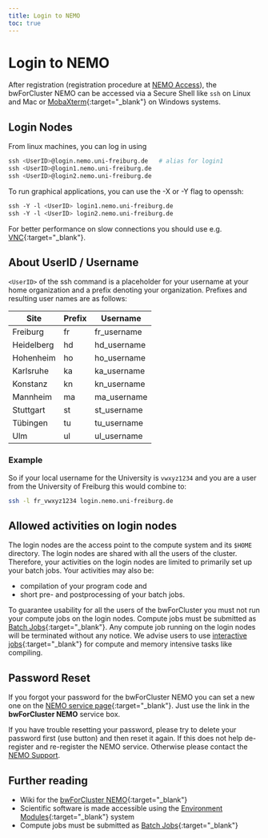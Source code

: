 ```yaml
---
title: Login to NEMO
toc: true
---
```


# Login to NEMO

After registration (registration procedure at
[NEMO Access](/nemo/access/)),
the bwForCluster NEMO can be accessed via a Secure Shell like `ssh` on Linux and Mac or
[MobaXterm](https://mobaxterm.mobatek.net){:target="_blank"}
on Windows systems.

## Login Nodes

From linux machines, you can log in using
```bash
ssh <UserID>@login.nemo.uni-freiburg.de   # alias for login1
ssh <UserID>@login1.nemo.uni-freiburg.de
ssh <UserID>@login2.nemo.uni-freiburg.de
```

To run graphical applications, you can use the -X or -Y flag to openssh:
```bash
ssh -Y -l <UserID> login1.nemo.uni-freiburg.de
ssh -Y -l <UserID> login2.nemo.uni-freiburg.de
```

For better performance on slow connections you should use e.g.
[VNC](https://wiki.bwhpc.de/e/VNC){:target="_blank"}.

## About UserID / Username

`<UserID>` of the ssh command is a placeholder for your username at your
home organization and a prefix denoting your organization. Prefixes and
resulting user names are as follows:

| Site       | Prefix | Username     |
| ---------- | ------ | ------------ |
| Freiburg   | fr     | fr\_username |
| Heidelberg | hd     | hd\_username |
| Hohenheim  | ho     | ho\_username |
| Karlsruhe  | ka     | ka\_username |
| Konstanz   | kn     | kn\_username |
| Mannheim   | ma     | ma\_username |
| Stuttgart  | st     | st\_username |
| Tübingen   | tu     | tu\_username |
| Ulm        | ul     | ul\_username |

### Example

So if your local username for the University is <code>vwxyz1234</code> and you are a user from the University of Freiburg this would combine to:
```bash
ssh -l fr_vwxyz1234 login.nemo.uni-freiburg.de
```

## Allowed activities on login nodes

The login nodes are the access point to the compute system and its `$HOME`
directory. The login nodes are shared with all the users of the cluster.
Therefore, your activities on the login nodes are limited to primarily
set up your batch jobs. Your activities may also be:

- compilation of your program code and
- short pre- and postprocessing of your batch jobs.

To guarantee usability for all the users of the bwForCluster you must
not run your compute jobs on the login nodes. Compute jobs must be
submitted as
[Batch Jobs](https://wiki.bwhpc.de/e/Batch_Jobs){:target="_blank"}.
Any compute job running on the login nodes will be terminated without any notice.
We advise users to use
[interactive jobs](https://wiki.bwhpc.de/e/BwForCluster_NEMO_Specific_Batch_Features#Interactive_Jobs){:target="_blank"}
for compute and memory intensive tasks like compiling. 

## Password Reset

If you forgot your password for the bwForCluster NEMO you can set a new one on the
[NEMO service page](https://bwservices.uni-freiburg.de){:target="_blank"}.
Just use the link in the **bwForCluster NEMO** service box.

If you have trouble resetting your password, please try to delete your
password first (use button) and then reset it again. If this does not
help de-register and re-register the NEMO service. Otherwise please contact the
[NEMO Support](/nemo/support/).

## Further reading

- Wiki for the [bwForCluster NEMO](https://wiki.bwhpc.de/e/Category:BwForCluster_NEMO){:target="_blank"}
- Scientific software is made accessible using the [Environment Modules](https://wiki.bwhpc.de/e/Environment_Modules){:target="_blank"} system
- Compute jobs must be submitted as [Batch Jobs](https://wiki.bwhpc.de/e/Batch_Jobs){:target="_blank"}
